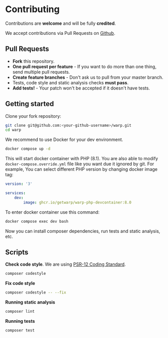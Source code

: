 # Contributing

Contributions are **welcome** and will be fully **credited**.

We accept contributions via Pull Requests on [Github](https://github.com/getwarp/warp).

## Pull Requests

- **Fork** this repository.
- **One pull request per feature** - If you want to do more than one thing, send multiple pull requests.
- **Create feature branches** - Don't ask us to pull from your master branch.
- Tests, code style and static analysis checks **must pass**.
- **Add tests!** - Your patch won't be accepted if it doesn't have tests.

## Getting started

Clone your fork repository:

```bash
git clone git@github.com:<your-github-username>/warp.git
cd warp
```

We recommend to use Docker for your dev environment.

```bash
docker compose up -d
```

This will start docker container with PHP (8.1).  You are also able to modify `docker-compose.override.yml` file
like you want due it ignored by git. For example, You can select different PHP version by changing docker image tag:

```yaml
version: '3'

services:
    dev:
        image: ghcr.io/getwarp/warp-php-devcontainer:8.0
```

To enter docker container use this command:

```bash
docker compose exec dev bash
```

Now you can install composer dependencies, run tests and static analysis, etc.

## Scripts

**Check code style**. We are using [PSR-12 Coding Standard][psr12].

```bash
composer codestyle
```

**Fix code style**

```bash
composer codestyle -- --fix
```

**Running static analysis**

```bash
composer lint
```

**Running tests**

```bash
composer test
```

[psr12]: https://www.php-fig.org/psr/psr-12/
